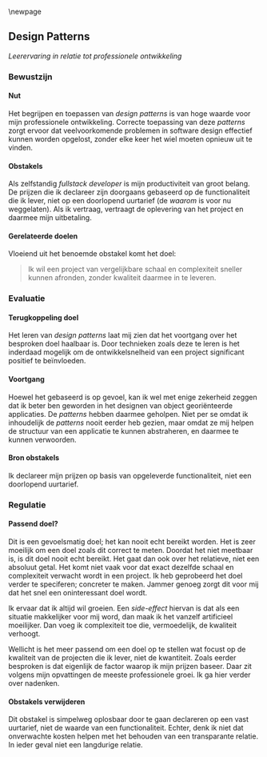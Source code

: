 
\newpage

## Design Patterns
_Leerervaring in relatie tot professionele ontwikkeling_  

### Bewustzijn
#### Nut
Het begrijpen en toepassen van _design patterns_ is van hoge waarde voor mijn professionele ontwikkeling. Correcte
toepassing van deze _patterns_ zorgt ervoor dat veelvoorkomende problemen in software design effectief kunnen
worden opgelost, zonder elke keer het wiel moeten opnieuw uit te vinden.

#### Obstakels
Als zelfstandig _fullstack developer_ is mijn productiviteit van groot belang. De prijzen die ik declareer zijn 
doorgaans gebaseerd op de functionaliteit die ik lever, niet op een doorlopend uurtarief (de _waarom_ is voor nu weggelaten). 
Als ik vertraag, vertraagt de oplevering van het project en daarmee mijn uitbetaling.  

#### Gerelateerde doelen
Vloeiend uit het benoemde obstakel komt het doel:

> Ik wil een project van vergelijkbare schaal en complexiteit sneller kunnen afronden, zonder kwaliteit daarmee in te leveren. 

### Evaluatie
#### Terugkoppeling doel
Het leren van _design patterns_ laat mij zien dat het voortgang over het besproken doel haalbaar is. Door technieken
zoals deze te leren is het inderdaad mogelijk om de ontwikkelsnelheid van een project significant positief te 
beïnvloeden. 

#### Voortgang
Hoewel het gebaseerd is op gevoel, kan ik wel met enige zekerheid zeggen dat ik beter ben geworden in het designen van 
object georiënteerde applicaties. De _patterns_ hebben daarmee geholpen. Niet per se omdat ik inhoudelijk de _patterns_
nooit eerder heb gezien, maar omdat ze mij helpen de structuur van een applicatie te kunnen abstraheren, en daarmee te kunnen
verwoorden. 

#### Bron obstakels
Ik declareer mijn prijzen op basis van opgeleverde functionaliteit, niet een doorlopend uurtarief.

### Regulatie
#### Passend doel?
Dit is een gevoelsmatig doel; het kan nooit echt bereikt worden. Het is zeer moeilijk om een doel zoals dit correct te
meten. Doordat het niet meetbaar is, is dit doel nooit echt bereikt. Het gaat dan ook over het relatieve, niet een absoluut
getal. Het komt niet vaak voor dat exact dezelfde schaal en complexiteit verwacht wordt in een project. Ik heb geprobeerd
het doel verder te speciferen; concreter te maken. Jammer genoeg zorgt dit voor mij dat het snel een oninteressant doel 
wordt. 

Ik ervaar dat ik altijd wil groeien. Een _side-effect_ hiervan is dat als een situatie makkelijker voor mij word, 
dan maak ik het vanzelf artificieel moeilijker. Dan voeg ik complexiteit toe die, vermoedelijk, de kwaliteit verhoogt. 

Wellicht is het meer passend om een doel op te stellen wat focust op de kwaliteit van de projecten die ik lever, niet de 
kwantiteit. Zoals eerder besproken is dat eigenlijk de factor waarop ik mijn prijzen baseer. Daar zit volgens mijn opvattingen
de meeste professionele groei. Ik ga hier verder over nadenken.

#### Obstakels verwijderen
Dit obstakel is simpelweg oplosbaar door te gaan declareren op een vast uurtarief, niet de waarde van een functionaliteit.
Echter, denk ik niet dat onverwachte kosten helpen met het behouden van een transparante relatie. In ieder geval niet
een langdurige relatie.
